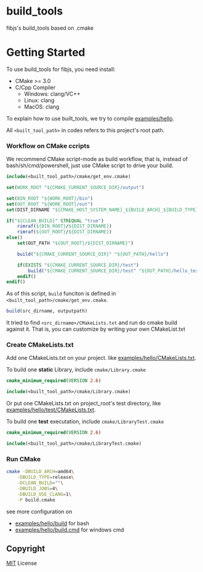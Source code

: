 # build_tools

fibjs's build_tools based on .cmake

# Getting Started

To use build_tools for fibjs, you need install:

- CMake >= 3.0
- C/Cpp Compiler
    - Windows: clang/VC++
    - Linux: clang
    - MacOS: clang

To explain how to use built_tools, we try to compile [examples/hello](./examples/hello/build.cmake).

All `<built_tool_path>` in codes refers to this project's root path.

### Workflow on CMake ccripts

We recommend CMake script-mode as build workflow, that is, instead of bash/sh/cmd/powershell, just use CMake script to 
drive your build.

```CMake
include(<built_tool_path>/cmake/get_env.cmake)

set(WORK_ROOT "${CMAKE_CURRENT_SOURCE_DIR}/output")

set(BIN_ROOT "${WORK_ROOT}/bin")
set(OUT_ROOT "${WORK_ROOT}/out")
set(DIST_DIRNAME "${CMAKE_HOST_SYSTEM_NAME}_${BUILD_ARCH}_${BUILD_TYPE}")

if("${CLEAN_BUILD}" STREQUAL "true")
    rimraf(${BIN_ROOT}/${DIST_DIRNAME})
    rimraf(${OUT_ROOT}/${DIST_DIRNAME})
else()
    set(OUT_PATH "${OUT_ROOT}/${DIST_DIRNAME}")

    build("${CMAKE_CURRENT_SOURCE_DIR}" "${OUT_PATH}/hello")

    if(EXISTS "${CMAKE_CURRENT_SOURCE_DIR}/test")
        build("${CMAKE_CURRENT_SOURCE_DIR}/test" "${OUT_PATH}/hello_test")
    endif()
endif()
```

As of this script, `build` funciton is defined in  `<built_tool_path>/cmake/get_env.cmake`.

```CMake
build(src_dirname, outputpath)
```

It tried to find `<src_dirname>/CMakeLists.txt` and run do cmake build against it. That is, you can customize by writing your own CMakeList.txt

### Create CMakeLists.txt

Add one CMakeLists.txt on your project. like [examples/hello/CMakeLists.txt](./examples/hello/CMakeLists.txt).

To build one **static** Library, include `cmake/Library.cmake`

```CMake
cmake_minimum_required(VERSION 2.6)

include(<built_tool_path>/cmake/Library.cmake)
```

Or put one CMakeLists.txt on project_root's test directory, like [examples/hello/test/CMakeLists.txt](./examples/hello/test/CMakeLists.txt).

To build one **test** executation, include `cmake/LibraryTest.cmake`

```CMake
cmake_minimum_required(VERSION 2.6)

include(<built_tool_path>/cmake/LibraryTest.cmake)
```

### Run CMake

```bash
cmake -DBUILD_ARCH=amd64\
    -DBUILD_TYPE=release\
    -DCLEAN_BUILD=""\
    -DBUILD_JOBS=4\
    -DBUILD_USE_CLANG=1\
    -P build.cmake
```

see more configuration on 

- [examples/hello/build](./examples/hello/build) for bash
- [examples/hello/build.cmd](./examples/hello/build.cmd) for windows cmd

## Copyright

[MIT](./LICENSE) License